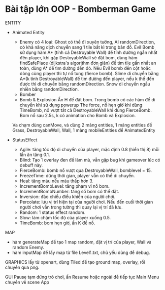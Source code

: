 # Bài tập lớn OOP - Bomberman Game

ENTITY
- Animated Entity
   + Enemy có 4 loại:
      Ghost có thể đi xuyên tường, AI randomDirection, có khả năng dịch chuyển sang 1 tile bất kì trong bản đồ.
      Evil Bomb sử dụng hàm A* (tính cả Destroyable Wall) để tính đường ngắn nhất đên player, khi gặp DestoyableWall sẽ đặt bom, dùng hàm findSafePlace (dijkstra's algorithm đơn            giản) để tìm tile gần nhất an toàn, dùng A* để tìm đường đến đó. Nếu Evil bomb đến cột hoặc dòng cùng player thì tự nổ tung (fierce bomb).
      Slime di chuyển bằng A*(k tính DestroyableWall) để tìm đường đến player, nếu k thể đến được thì di chuyển bằng randomDirection.
      Snow di chuyển ngẫu nhiên bằng randomDirection.
   + Bomber
   + Bomb & Explosion
      Ấn H để đặt bom.
      Trong bomb có các hàm để di chuyển khi sử dụng powerup The force, nổ hẹn giờ khi dùng TimeBomb, nổ vượt tất cả DestroyableWall khi dùng FierceBomb.
      Bom nổ sau 2.5s, k có animation cho Bomb và Explosion.
      
    Va chạm dùng canMove, và dùng 2 mảng entities, 1 mảng entities để Grass, DestroyableWall, Wall, 1 mảng mobileEntities để AnimatedEntity
- StatusEffect
   + Agile: tăng tốc độ di chuyển của player, mặc định 0.8 (hiển thị 8) mỗi lần ăn tăng 0.1.
   + Blind: Tạo 1 overlay đen để làm mù, vẫn gặp bug khi gameover lúc có debuff này.
   + FierceBomb: bomb nổ vượt qua DestroyableWall, bomblevel = 15.
   + FreezeTime: dừng thời gian, player vẫn có thể di chuyển.
   + Heal: tăng máu nếu máu thấp hơn 3.
   + IncrementBombLevel: tăng phạm vi nổ bom.
   + IncrementBombNumber: tăng số bom có thể đặt.
   + Inversion: đảo chiều điều khiển của người chơi.
   + Percolate: lưu vị trí hiện tại của người chơi. Nếu đến cuối thời gian người chơi vẫn trong tường thì quay lại vị trí đã lưu.
   + Random: 1 status effect random.
   + Slow: làm chậm tốc độ của player xuống 0.5.
   + TimeBomb: bom hẹn giờ, ấn K để nổ.
   
MAP
- hàm generateMap để tạo 1 map random, đặt vị trí của player, Wall và random Enemy.
- hàm inputMap để lấy map từ file Level1.txt, chủ yếu dùng để debug.

GRAPHICS lấy từ openart, dùng Tiled để tạo ground map, overlay, rồi chuyển qua png.

GUI
Pause tạm dừng trò chơi, ấn Resume hoặc ngoài để tiếp tục
Main Menu chuyển về scene App

   
